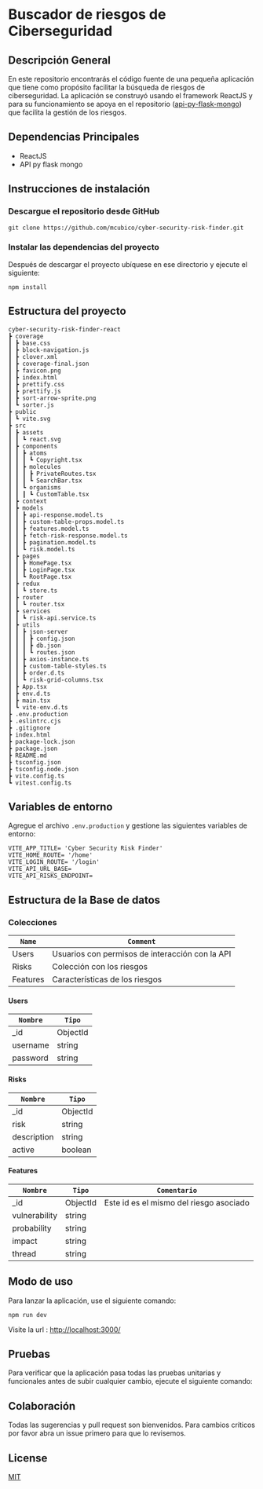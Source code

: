 # Buscador de riesgos de Ciberseguridad

## Descripción General

En este repositorio encontrarás el código fuente de una pequeña aplicación que tiene como propósito facilitar la búsqueda de riesgos de ciberseguridad. La aplicación se construyó usando el framework ReactJS y para su funcionamiento se apoya en el repositorio ([api-py-flask-mongo](https://github.com/mcubico/api-py-flask-mongo.git)) que facilita la gestión de los riesgos.

## Dependencias Principales

- ReactJS
- API py flask mongo

## Instrucciones de instalación

### Descargue el repositorio desde GitHub

```shell
git clone https://github.com/mcubico/cyber-security-risk-finder.git
```

### Instalar las dependencias del proyecto

Después de descargar el proyecto ubíquese en ese directorio y ejecute el siguiente:

```shell
npm install
```

## Estructura del proyecto

```
cyber-security-risk-finder-react
┣ coverage
┃ ┣ base.css
┃ ┣ block-navigation.js
┃ ┣ clover.xml
┃ ┣ coverage-final.json
┃ ┣ favicon.png
┃ ┣ index.html
┃ ┣ prettify.css
┃ ┣ prettify.js
┃ ┣ sort-arrow-sprite.png
┃ ┗ sorter.js
┣ public
┃ ┗ vite.svg
┣ src
┃ ┣ assets
┃ ┃ ┗ react.svg
┃ ┣ components
┃ ┃ ┣ atoms
┃ ┃ ┃ ┗ Copyright.tsx
┃ ┃ ┣ molecules
┃ ┃ ┃ ┣ PrivateRoutes.tsx
┃ ┃ ┃ ┗ SearchBar.tsx
┃ ┃ ┗ organisms
┃ ┃ ┃ ┗ CustomTable.tsx
┃ ┣ context
┃ ┣ models
┃ ┃ ┣ api-response.model.ts
┃ ┃ ┣ custom-table-props.model.ts
┃ ┃ ┣ features.model.ts
┃ ┃ ┣ fetch-risk-response.model.ts
┃ ┃ ┣ pagination.model.ts
┃ ┃ ┗ risk.model.ts
┃ ┣ pages
┃ ┃ ┣ HomePage.tsx
┃ ┃ ┣ LoginPage.tsx
┃ ┃ ┗ RootPage.tsx
┃ ┣ redux
┃ ┃ ┗ store.ts
┃ ┣ router
┃ ┃ ┗ router.tsx
┃ ┣ services
┃ ┃ ┗ risk-api.service.ts
┃ ┣ utils
┃ ┃ ┣ json-server
┃ ┃ ┃ ┣ config.json
┃ ┃ ┃ ┣ db.json
┃ ┃ ┃ ┗ routes.json
┃ ┃ ┣ axios-instance.ts
┃ ┃ ┣ custom-table-styles.ts
┃ ┃ ┣ order.d.ts
┃ ┃ ┗ risk-grid-columns.tsx
┃ ┣ App.tsx
┃ ┣ env.d.ts
┃ ┣ main.tsx
┃ ┗ vite-env.d.ts
┣ .env.production
┣ .eslintrc.cjs
┣ .gitignore
┣ index.html
┣ package-lock.json
┣ package.json
┣ README.md
┣ tsconfig.json
┣ tsconfig.node.json
┣ vite.config.ts
┗ vitest.config.ts
```

## Variables de entorno

Agregue el archivo ```.env.production``` y gestione las siguientes variables de entorno:

```properties
VITE_APP_TITLE= 'Cyber Security Risk Finder'
VITE_HOME_ROUTE= '/home'
VITE_LOGIN_ROUTE= '/login'
VITE_API_URL_BASE=
VITE_API_RISKS_ENDPOINT=
```

## Estructura de la Base de datos

### Colecciones

| `Name`   | `Comment`                                       |
|----------|-------------------------------------------------|
| Users    | Usuarios con permisos de interacción con la API |
| Risks    | Colección con los riesgos                       |
| Features | Características de los riesgos                  |

#### Users

| `Nombre` | `Tipo`   |
|----------|----------|
| _id      | ObjectId |
| username | string   |
| password | string   |

#### Risks

| `Nombre`    | `Tipo`   |
|-------------|----------|
| _id         | ObjectId |
| risk        | string   |
| description | string   |
| active      | boolean  |

#### Features

| `Nombre`      | `Tipo`   | `Comentario`                            |
|---------------|----------|-----------------------------------------|
| _id           | ObjectId | Este id es el mismo del riesgo asociado |
| vulnerability | string   |                                         |
| probability   | string   |                                         |
| impact        | string   |                                         |
| thread        | string   |                                         |

## Modo de uso

Para lanzar la aplicación, use el siguiente comando:

```shell
npm run dev
```

Visite la url : <http://localhost:3000/>

## Pruebas

Para verificar que la aplicación pasa todas las pruebas unitarias y funcionales antes de subir cualquier cambio, ejecute el siguiente comando:

## Colaboración

Todas las sugerencias y pull request son bienvenidos. Para cambios críticos por favor abra un issue primero para que lo revisemos.

## License

[MIT](https://choosealicense.com/licenses/mit/)
